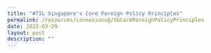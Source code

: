```yaml
---
title: "#TIL Singapore's Core Foreign Policy Principles"
permalink: /resources/connexionsg/SGCoreForeignPolicyPrinciples
date: 2022-03-29
layout: post
description: ""
---
```

